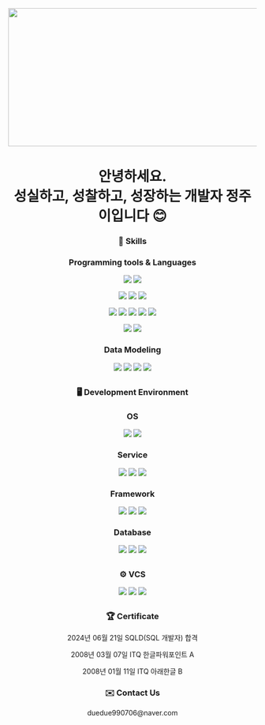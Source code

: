<img src="https://github.com/juuii/juuii/assets/170019232/35a8d136-4156-429a-8884-0f91fc7b4b90" width="1000px" height="280px" overflow="hidden" object-fit="cover">

<div align="center">

<div width="100px" height="200px" overflow="hidden" display="flex" justify-content="center" align-items="center>
<img src="https://github.com/juuii/juuii/assets/170019232/35a8d136-4156-429a-8884-0f91fc7b4b90" width="auto" height="100%" object-fit="cover">
</div>

# 안녕하세요. <br/> 성실하고, 성찰하고, 성장하는 개발자 정주이입니다 😊

### 💪 Skills

### Programming tools & Languages
<a><img src="https://img.shields.io/badge/HTML5-E34F26?style=flat-square&logo=HTML5&logoColor=fff"/></a>
<a><img src="https://img.shields.io/badge/CSS3-1572B6?style=flat-square&logo=CSS3&logoColor=fff"/></a>

<a><img src="https://img.shields.io/badge/Java-0B6FB6?style=flat-square"/></a>
<a><img src="https://img.shields.io/badge/JSP-0B6FB6?style=flat-squar"/></a>
<a><img src="https://img.shields.io/badge/Eclipse-2C2255?style=flat-square&logo=Eclipse&logoColor=fff"/></a>

<a><img src="https://img.shields.io/badge/React-61DAFB?style=flat-square&logo=React&logoColor=fff"/></a>
<a><img src="https://img.shields.io/badge/JSX-8A53A6?style=flat-square&logoColor=fff"/></a>
<a><img src="https://img.shields.io/badge/JavaScript-F7DF1E?style=flat-square&logo=JavaScript&logoColor=fff"/></a>
<a><img src="https://img.shields.io/badge/jQuery-0769AD?style=flat-square&logo=jQuery&logoColor=fff"/></a>
<a><img src="https://img.shields.io/badge/Visual Studio Code-007ACC?style=flat-square&logo=VisualStudioCode&logoColor=fff"/></a>

<a><img src="https://img.shields.io/badge/Android App-34A853?style=flat-square&logo=Android&logoColor=fff"/></a>
<a><img src="https://img.shields.io/badge/Android Studio-3DDC84?style=flat-square&logo=AndroidStudio&logoColor=fff"/></a>

### Data Modeling
<a><img src="https://img.shields.io/badge/Draw.io-E06D0C?style=flat-square&logoColor=fff"/></a>
<a><img src="https://img.shields.io/badge/ObjectAid-2C2255?style=flat-square&logoColor=fff"/></a>
<a><img src="https://img.shields.io/badge/ERMaster-F3D476?style=flat-square&logoColor=fff"/></a>
<a><img src="https://img.shields.io/badge/eXERD-E51C1B?style=flat-square&logoColor=fff"/></a>

##

### 🖥️ Development Environment

### OS
<a><img src="https://img.shields.io/badge/Windows-0078D4?style=flat-square&logo=Windows&logoColor=fff"/></a>
<a><img src="https://img.shields.io/badge/Linux Ubuntu-E95420?style=flat-square&logo=Ubuntu&logoColor=fff"/></a>

### Service
<a><img src="https://img.shields.io/badge/Apache Tomcat-F8DC75?style=flat-square&logo=ApacheTomcat&logoColor=000"/></a>
<a><img src="https://img.shields.io/badge/Node.js-5FA04E?style=flat-square&logo=nodedotjs&logoColor=fff"/></a>
<a><img src="https://img.shields.io/badge/Windows IIS-0078D4?style=flat-square&logo=Windows&logoColor=fff"/></a>

### Framework
<a><img src="https://img.shields.io/badge/Spring-6DB33F?style=flat-square&logo=Spring&logoColor=fff"/></a>
<a><img src="https://img.shields.io/badge/SpringBoot-6DB33F?style=flat-square&logo=SpringBoot&logoColor=fff"/></a>
<a><img src="https://img.shields.io/badge/Bootstrap-7952B3?style=flat-square&logo=Bootstrap&logoColor=fff"/></a>

### Database
<a><img src="https://img.shields.io/badge/Oracle VM VirtualBox-183A61?style=flat-square&logo=virtualbox&logoColor=fff"/></a>
<a><img src="https://img.shields.io/badge/Oracle-F80000?style=flat-square&logo=Oracle&logoColor=fff"/></a>
<a><img src="https://img.shields.io/badge/MySQL-4479A1?style=flat-square&logo=MySQL&logoColor=fff"/></a>

##

### ⚙️ VCS
<a><img src="https://img.shields.io/badge/Git-F05032?style=flat-square&logo=Git&logoColor=fff"/></a>
<a><img src="https://img.shields.io/badge/Github-181717?style=flat-square&logo=Github&logoColor=fff"/></a>
<a><img src="https://img.shields.io/badge/Sourcetree-0052CC?style=flat-square&logo=Sourcetree&logoColor=fff"/></a>

##

### 🏆 Certificate
<p>2024년 06월 21일 SQLD(SQL 개발자) 합격</p>
<p>2008년 03월 07일 ITQ 한글파워포인트 A </p>
<p>2008년 01월 11일 ITQ 아래한글 B</p>

### ✉️ Contact Us
<p>duedue990706@naver.com</p>




</div>

<!--
**juuii/juuii** is a ✨ _special_ ✨ repository because its `README.md` (this file) appears on your GitHub profile.

Here are some ideas to get you started:

- 🔭 I’m currently working on ...
- 🌱 I’m currently learning ...
- 👯 I’m looking to collaborate on ...
- 🤔 I’m looking for help with ...
- 💬 Ask me about ...
- 📫 How to reach me: ...
- 😄 Pronouns: ...
- ⚡ Fun fact: ...
-->






